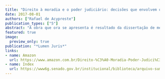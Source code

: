 ```yaml
---
title: "Direito à moradia e o poder judiciário: decisões que envolvem o MTST"
date: 2017-08-01
authors: ["Rafael de Acypreste"]
publication_types: ["5"]
abstract: "A obra que ora se apresenta é resultado da dissertação de mestrado do autor e revela surpreendente maturidade acadêmica. A teoria fundamentada nos dados, pouco utilizada nas pesquisas em direito, possibilitou que o autor desenvolvesse uma investigação segura, que demonstrou como o Poder Judiciário, nos conflitos nos quais o MTST está na luta por moradia, afasta os princípios constitucionais da função social da propriedade; do direito à cidade; do direito à moradia; da dignidade da pessoa humana, dentre outros, para prevalecer o título de propriedade, ainda que sem a legitimidade da posse. Fazer pesquisa qualitativa nas decisões do Poder Judiciário que envolvem movimentos sociais, na luta por direitos fundamentais, é uma escolha acertada que vai levar o leitor a caminhos pouco percorridos na pesquisa jurídica. Por fim, Rafael Acypreste apresenta sua pesquisa de forma elegante, fácil de ser lida, para que seja possível compreender a relação entre o movimento social — MTST — e o Poder Judiciário. Alexandre Bernardino Costa — Universidade de Brasília"
featured: true
image: 
  preview_only: true
publication: "*Lumen Juris*"
links: 
- name: Amazon
  url: https://www.amazon.com.br/Direito-%C3%A0-Moradia-Poder-Judici%C3%A1rio/dp/855190342X
- name: Index
  url: https://www6g.senado.gov.br/institucional/biblioteca/arquivo-sumario-publicacao/A/14576
---
```


